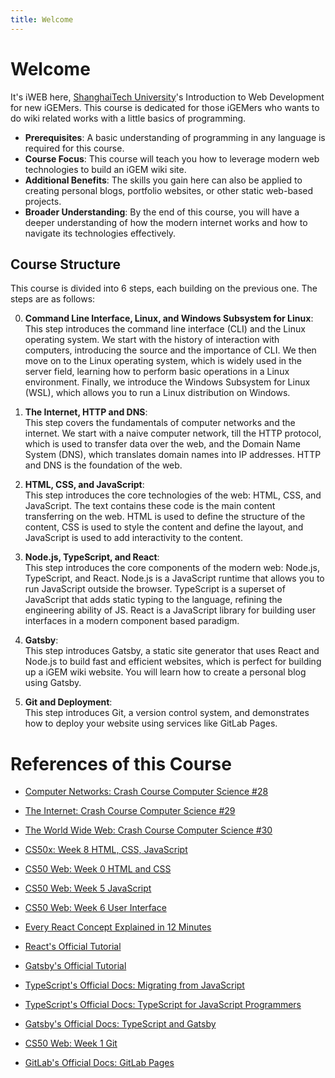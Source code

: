 ```yaml
---
title: Welcome
---
```


# Welcome

It's iWEB here, [ShanghaiTech University](https://www.shanghaitech.edu.cn)'s Introduction to Web Development for new iGEMers. This course is dedicated for those iGEMers who wants to do wiki related works with a little basics of programming. 


* **Prerequisites**: A basic understanding of programming in any language is required for this course.
* **Course Focus**: This course will teach you how to leverage modern web technologies to build an iGEM wiki site.
* **Additional Benefits**: The skills you gain here can also be applied to creating personal blogs, portfolio websites, or other static web-based projects.
* **Broader Understanding**: By the end of this course, you will have a deeper understanding of how the modern internet works and how to navigate its technologies effectively.

## Course Structure

This course is divided into 6 steps, each building on the previous one. The steps are as follows:

0. **Command Line Interface, Linux, and Windows Subsystem for Linux**:  
   This step introduces the command line interface (CLI) and the Linux operating system. We start with the history of interaction with computers, introducing the source and the importance of CLI. We then move on to the Linux operating system, which is widely used in the server field, learning how to perform basic operations in a Linux environment. Finally, we introduce the Windows Subsystem for Linux (WSL), which allows you to run a Linux distribution on Windows.

1. **The Internet, HTTP and DNS**:  
   This step covers the fundamentals of computer networks and the internet. We start with a naive computer network, till the HTTP protocol, which is used to transfer data over the web, and the Domain Name System (DNS), which translates domain names into IP addresses. HTTP and DNS is the foundation of the web.

2. **HTML, CSS, and JavaScript**:  
   This step introduces the core technologies of the web: HTML, CSS, and JavaScript. The text contains these code is the main content transferring on the web. HTML is used to define the structure of the content, CSS is used to style the content and define the layout, and JavaScript is used to add interactivity to the content.

3. **Node.js, TypeScript, and React**:  
   This step introduces the core components of the modern web: Node.js, TypeScript, and React. Node.js is a JavaScript runtime that allows you to run JavaScript outside the browser. TypeScript is a superset of JavaScript that adds static typing to the language, refining the engineering ability of JS. React is a JavaScript library for building user interfaces in a modern component based paradigm.

4. **Gatsby**:  
   This step introduces Gatsby, a static site generator that uses React and Node.js to build fast and efficient websites, which is perfect for building up a iGEM wiki website. You will learn how to create a personal blog using Gatsby.

5. **Git and Deployment**:  
   This step introduces Git, a version control system, and demonstrates how to deploy your website using services like GitLab Pages. 


# References of this Course
* [Computer Networks: Crash Course Computer Science #28](https://www.youtube.com/watch?v=3QhU9jd03a0)

* [The Internet: Crash Course Computer Science #29](https://www.youtube.com/watch?v=AEaKrq3SpW8)

* [The World Wide Web: Crash Course Computer Science #30](https://www.youtube.com/watch?v=guvsH5OFizE)

* [CS50x: Week 8 HTML, CSS, JavaScript](https://cs50.harvard.edu/x/2025/weeks/8/)

* [CS50 Web: Week 0 HTML and CSS](https://cs50.harvard.edu/web/2020/weeks/0/)

* [CS50 Web: Week 5 JavaScript](https://cs50.harvard.edu/web/2020/weeks/5/)
 
* [CS50 Web: Week 6 User Interface](https://cs50.harvard.edu/web/2020/weeks/6/)

* [Every React Concept Explained in 12 Minutes ](https://www.youtube.com/watch?v=wIyHSOugGGw)

* [React's Official Tutorial](https://react.dev/learn/tutorial-tic-tac-toe)

* [Gatsby's Official Tutorial](https://www.gatsbyjs.com/docs/tutorial/getting-started/)

* [TypeScript's Official Docs: Migrating from JavaScript](https://www.typescriptlang.org/docs/handbook/migrating-from-javascript.html)

* [TypeScript's Official Docs: TypeScript for JavaScript Programmers](https://www.typescriptlang.org/docs/handbook/typescript-in-5-minutes.html)

* [Gatsby's Official Docs: TypeScript and Gatsby](https://www.gatsbyjs.com/docs/how-to/custom-configuration/typescript/)

* [CS50 Web: Week 1 Git](https://cs50.harvard.edu/web/2020/weeks/1/)

* [GitLab's Official Docs: GitLab Pages](https://docs.gitlab.com/ee/user/project/pages/)
